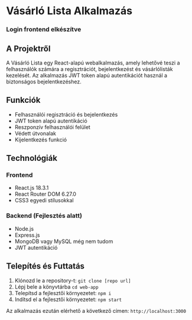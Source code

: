 # Vásárló Lista Alkalmazás

### Login frontend elkészítve

## A Projektről

A Vásárló Lista egy React-alapú webalkalmazás, amely lehetővé teszi a felhasználók számára a regisztrációt, bejelentkezést és vásárlólisták kezelését. Az alkalmazás JWT token alapú autentikációt használ a biztonságos bejelentkezéshez.

## Funkciók

- Felhasználói regisztráció és bejelentkezés
- JWT token alapú autentikáció
- Reszponzív felhasználói felület
- Védett útvonalak
- Kijelentkezés funkció

## Technológiák

### Frontend
- React.js 18.3.1
- React Router DOM 6.27.0
- CSS3 egyedi stílusokkal

### Backend (Fejlesztés alatt)
- Node.js
- Express.js
- MongoDB vagy MySQL még nem tudom
- JWT autentikáció

## Telepítés és Futtatás

1. Klónozd le a repository-t: ```git clone [repo url]```
2. Lépj bele a könyvtárba ```cd web-app```
3. Telepítsd a fejlesztői környezetet: ```npm i```
4. Indítsd el a fejlesztői környezetet: ```npm start```


Az alkalmazás ezután elérhető a következő címen: `http://localhost:3000`
